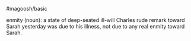#magoosh/basic

enmity (noun): a state of deep-seated ill-will 
Charles rude remark toward Sarah yesterday was due to his illness, not due to any real enmity toward 
Sarah. 
